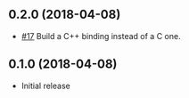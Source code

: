 ## 0.2.0 (2018-04-08)

* [#17](https://github.com/iqlusion-io/crates/pull/17)
  Build a C++ binding instead of a C one.

## 0.1.0 (2018-04-08)

* Initial release
